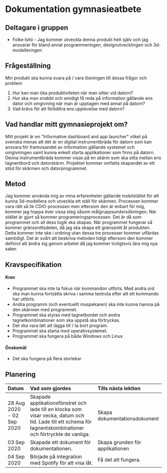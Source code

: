 Dokumentation gymnasieatbete
====

Deltagare i gruppen
----

* Folke Ishii - Jag kommer utveckla denna produkt helt själv och jag ansvarar för bland annat programmeringen, designutvecklingen och 3d-modelleringen

Frågeställning
----

Min produkt ska kunna svara på / vara lösningen till dessa frågor och problem

1. Hur kan man öka produktiviteten när man sitter vid datorn?
2. Hur ska man snabbt och smidigt få reda på information gällande ens dator och omgivning när man är upptagen med annat på datorn?
3. Vad krävs för att förbättra ens upplevelse med datorn?

Vad handlar mitt gymnasieprojekt om?
----

Mitt projekt är en "Informative dashboard and app launcher" vilket på svenska menas att det är en digital instrumentbräda för datorn som kan ansvara för framvisandet av information gällande systemet och omgivningen samt kunna enkelt starta applikationer som finns på datorn. Denna instrumentbräda kommer visas på en skärm som ska sitta mellan ens tagnentbord och datorskärm. Projektet kommer omfatta skapandet av ett stöd för skärmen och datorprogrammet.

Metod
----

Jag kommer använda mig av mina erfarenheter gällande mobilstället för att kunna 3d-modellera och utveckla ett ställ för skärmen. Processen kommer vara rätt så lik CDIO-processen men eftersom den är enbart för mig, kommer jag hoppa över vissa steg såsom målgruppsundersökningen. När stället är gjort så kommer programeringsprocessen. Det är då som programmet och all dess logik ska skapas. När programmet fungerar så kommer gränssnittsdelen, då jag ska skapa ett gränssnitt åt produkten. Detta kommer inte ske i ordning utan dessa tre processer kommer utfärdas samtidigt. Det är svårt att beskriva metoden tidigt eftersom den kommer definivt att ändra sig genom arbetet då jag kommer troligtsvis lära mig nya saker. 

Kravspecifikation
----

#### Krav

* Programmet ska inte ta fokus när kommandon utförts. Med andra ord ska man kunna fortsätta skriva i samma textruta efter att ett kommando har utförts. 
* Andra programm (och eventuellt muspekaren) ska inte kunna hamna på den skärmen med programmet.
* Programmet ska styras med tagnetbordet och andra tagnetkombinationer som ska uppstå ska förtryckas.
* Det ska vara lätt att lägga till / ta bort program.
* Programmet ska starta med operativsystemet.
* Programmet ska fungera på både Windows och Linux

#### Önskemål

* Det ska fungera på flera storlekar

Planering
---- 

| Datum | Vad som gjordes | Tills nästa lektion |
| :---- | :-------------- | :------------------ |
| 28 Aug 2020 - 02 Sep 2020 | Skapade applikationsfönstret och lade till en klocka som visar vecka, datum och tid. Lade till ett schema för tagnentskombinationer och förtryckte de vanliga. | Skapa dokumentationsdokument |
| 03 Sep 2020 | Skapade ett dokument för dokumentationen. | Skapa grunden för applikationen |
| 04 Sep 2020 | Började på integration med Spotify för att visa låt. | Få det att fungera. |